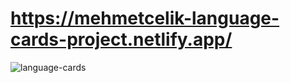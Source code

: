 # https://mehmetcelik-language-cards-project.netlify.app/
<img src="https://media.giphy.com/media/M91m3ILIOmPVVELyPc/giphy.gif" alt="language-cards">
